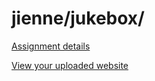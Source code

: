 # jienne/jukebox/

[Assignment details](/homework/jukebox)

[View your uploaded website](https://mpaulweeks.github.io/cfc2018/students/jienne/jukebox/)
